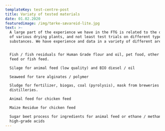 ```yaml
---
templateKey: test-centre-post
title: Variaty of tested materials
date: 01.02.2020
featuredimage: /img/tørke-sævareid-lite.jpg
text: >-
  A large part of the experience we have in the FTG is related to the operation
  of various drying plants, and not least test trials on different types of
  substances. We have experience and data in a variety of different areas:


  Fish / fish residuals for Human Grade flour and oil, pet food, other animal
  feed or fish feed.

  Silage for animal feed (low quality) and BIO diesel / oil

  Seaweed for tare alginates / polymer

  Sludge for fertilizer, biogas, coal (pyrolysis), mask from breweries /
  distilleries.

  Animal feed for chicken feed

  Maize Residue for chicken feed

  Sugar beet process for ingredients for animal feed or ethane / methane /
  high-grade acids
---
```


